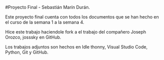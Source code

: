 #Proyecto Final - Sebastián Marín Durán.

Este proyecto final cuenta con todos los documentos que se han hecho en el curso de la semana 1 a la semana 4.

Hice este trabajo haciendole fork a el trabajo del compañero Joseph Orozco, josssky en GitHub.

Los trabajos adjuntos son hechos en Idle thonny, Visual Studio Code, Python, Git y GitHub.